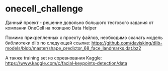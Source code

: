 # onecell_challenge
Данный проект - решение довольно большого тестового задания от компании OneCell на позицию Data Helper

Помимо прикрепленных к проекту файлов, необходимо скачать модель библиотеки dlib по следующей ссылке:
https://github.com/davisking/dlib-models/blob/master/shape_predictor_68_face_landmarks.dat.bz2

А также training set из соревнования Kaggle: https://www.kaggle.com/c/facial-keypoints-detection/data
